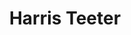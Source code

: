 ---
title: "Harris Teeter"
url: /matthews/harris-teeter-matthews-township-parkway/
shop: Supermarkt
---